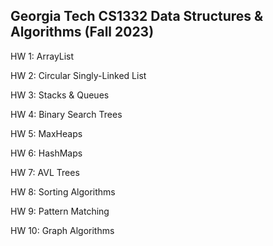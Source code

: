 <h2> Georgia Tech CS1332 Data Structures & Algorithms (Fall 2023) </h2>

HW 1: ArrayList

HW 2: Circular Singly-Linked List

HW 3: Stacks & Queues

HW 4: Binary Search Trees

HW 5: MaxHeaps

HW 6: HashMaps

HW 7: AVL Trees

HW 8: Sorting Algorithms

HW 9: Pattern Matching

HW 10: Graph Algorithms
